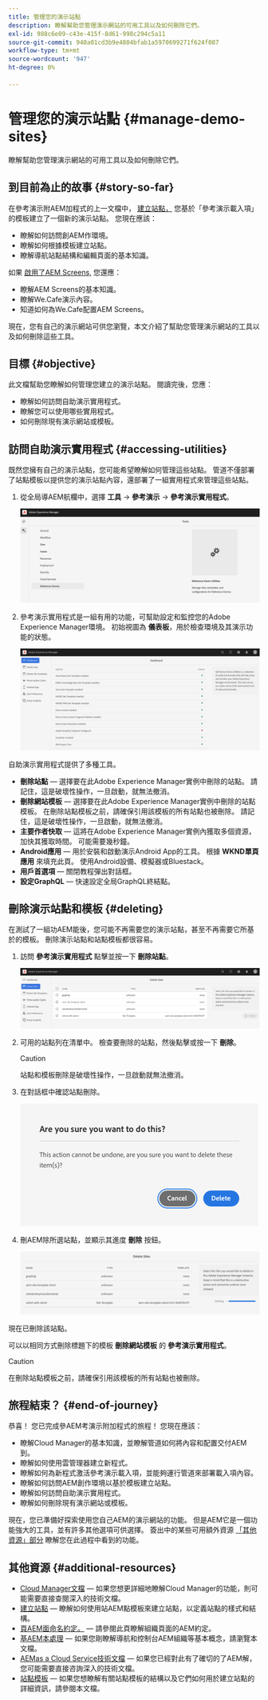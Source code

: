 ```yaml
---
title: 管理您的演示站點
description: 瞭解幫助您管理演示網站的可用工具以及如何刪除它們。
exl-id: 988c6e09-c43e-415f-8d61-998c294c5a11
source-git-commit: 940a01cd3b9e4804bfab1a5970699271f624f087
workflow-type: tm+mt
source-wordcount: '947'
ht-degree: 0%

---
```


# 管理您的演示站點 {#manage-demo-sites}

瞭解幫助您管理演示網站的可用工具以及如何刪除它們。

## 到目前為止的故事 {#story-so-far}

在參考演示附AEM加程式的上一文檔中， [建立站點，](create-site.md) 您基於「參考演示載入項」的模板建立了一個新的演示站點。 您現在應該：

* 瞭解如何訪問創AEM作環境。
* 瞭解如何根據模板建立站點。
* 瞭解導航站點結構和編輯頁面的基本知識。

如果 [啟用了AEM Screens,](screens.md) 您還應：

* 瞭解AEM Screens的基本知識。
* 瞭解We.Cafe演示內容。
* 知道如何為We.Cafe配置AEM Screens。

現在，您有自己的演示網站可供您瀏覽，本文介紹了幫助您管理演示網站的工具以及如何刪除這些工具。

## 目標 {#objective}

此文檔幫助您瞭解如何管理您建立的演示站點。 閱讀完後，您應：

* 瞭解如何訪問自助演示實用程式。
* 瞭解您可以使用哪些實用程式。
* 如何刪除現有演示網站或模板。

## 訪問自助演示實用程式 {#accessing-utilities}

既然您擁有自己的演示站點，您可能希望瞭解如何管理這些站點。 管道不僅部署了站點模板以提供您的演示站點內容，還部署了一組實用程式來管理這些站點。

1. 從全局導AEM航欄中，選擇 **工具** -> **參考演示** -> **參考演示實用程式**。

   ![自助演示實用程式](assets/demo-utilities.png)

1. 參考演示實用程式是一組有用的功能，可幫助設定和監控您的Adobe Experience Manager環境。 初始視圖為 **儀表板**，用於檢查環境及其演示功能的狀態。

   ![控制面板](assets/dashboard.png)

自助演示實用程式提供了多種工具。

* **刪除站點**  — 選擇要在此Adobe Experience Manager實例中刪除的站點。 請記住，這是破壞性操作，一旦啟動，就無法撤消。
* **刪除網站模板**  — 選擇要在此Adobe Experience Manager實例中刪除的站點模板。 在刪除站點模板之前，請確保引用該模板的所有站點也被刪除。 請記住，這是破壞性操作，一旦啟動，就無法撤消。
* **主要作者快取**  — 這將在Adobe Experience Manager實例內獲取多個資源，加快其獲取時間。 可能需要幾秒鐘。
* **Android應用**  — 用於安裝和啟動演示Android App的工具。 根據 **WKND單頁應用** 來填充此頁。 使用Android設備、模擬器或Bluestack。
* **用戶首選項**  — 關閉教程彈出對話框。
* **設定GraphQL**  — 快速設定全局GraphQL終結點。

## 刪除演示站點和模板 {#deleting}

在測試了一組功AEM能後，您可能不再需要您的演示站點，甚至不再需要它所基於的模板。 刪除演示站點和站點模板都很容易。

1. 訪問 **參考演示實用程式** 點擊並按一下 **刪除站點**。

   ![刪除站點](assets/delete-sites.png)

1. 可用的站點列在清單中。 檢查要刪除的站點，然後點擊或按一下 **刪除**。

   >[!CAUTION]
   >
   >站點和模板刪除是破壞性操作，一旦啟動就無法撤消。

1. 在對話框中確認站點刪除。

   ![確認站點刪除](assets/confirm-site-delete.png)

1. 刪AEM除所選站點，並顯示其進度 **刪除** 按鈕。

   ![刪除進度](assets/delete-progress.png)

現在已刪除該站點。

可以以相同方式刪除標題下的模板 **刪除網站模板** 的 **參考演示實用程式**。

>[!CAUTION]
>
>在刪除站點模板之前，請確保引用該模板的所有站點也被刪除。

## 旅程結束？ {#end-of-journey}

恭喜！ 您已完成參AEM考演示附加程式的旅程！ 您現在應該：

* 瞭解Cloud Manager的基本知識，並瞭解管道如何將內容和配置交付AEM到。
* 瞭解如何使用雲管理器建立新程式。
* 瞭解如何為新程式激活參考演示載入項，並能夠運行管道來部署載入項內容。
* 瞭解如何訪問AEM創作環境以基於模板建立站點。
* 瞭解如何訪問自助演示實用程式。
* 瞭解如何刪除現有演示網站或模板。

現在，您已準備好探索使用您自己AEM的演示網站的功能。 但是AEM它是一個功能強大的工具，並有許多其他選項可供選擇。 簽出中的某些可用額外資源 [「其他資源」部分](#additional-resources) 瞭解您在此過程中看到的功能。

## 其他資源 {#additional-resources}

* [Cloud Manager文檔](https://experienceleague.adobe.com/docs/experience-manager-cloud-service/onboarding/onboarding-concepts/cloud-manager-introduction.html)  — 如果您想更詳細地瞭解Cloud Manager的功能，則可能需要直接查閱深入的技術文檔。
* [建立站點](/help/sites-cloud/administering/site-creation/create-site.md)  — 瞭解如何使用站AEM點模板來建立站點，以定義站點的樣式和結構。
* [頁AEM面命名約定。](/help/sites-cloud/authoring/fundamentals/organizing-pages.md#page-name-restrictions-and-best-practices)  — 請參閱此頁瞭解組織頁面的AEM約定。
* [基AEM本處理](/help/sites-cloud/authoring/getting-started/basic-handling.md)  — 如果您剛瞭解導航和控制台AEM組織等基本概念，請瀏覽本文檔。
* [AEMas a Cloud Service技術文檔](https://experienceleague.adobe.com/docs/experience-manager-cloud-service.html)  — 如果您已經對此有了確切的了AEM解，您可能需要直接咨詢深入的技術文檔。
* [站點模板](/help/sites-cloud/administering/site-creation/site-templates.md)  — 如果您想瞭解有關站點模板的結構以及它們如何用於建立站點的詳細資訊，請參閱本文檔。
